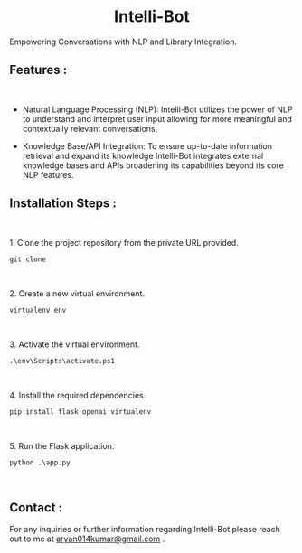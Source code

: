 <h1 id="title" align="center">Intelli-Bot</h1>

<p id="description">Empowering Conversations with NLP and Library Integration.</p>

  
  
<h2>Features :</h2><br>

*   Natural Language Processing (NLP): Intelli-Bot utilizes the power of NLP to understand and interpret user input allowing for more meaningful and contextually relevant conversations.

*   Knowledge Base/API Integration: To ensure up-to-date information retrieval and expand its knowledge Intelli-Bot integrates external knowledge bases and APIs broadening its capabilities beyond its core NLP features.

<h2>Installation Steps  :</h2><br>

<p>1. Clone the project repository from the private URL provided.</p>

```
git clone
```
<br>
<p>2. Create a new virtual environment.</p>

```
virtualenv env
``` 
<br>
<p>3. Activate the virtual environment.</p>

```
.\env\Scripts\activate.ps1
```
<br>
<p>4. Install the required dependencies.</p>

```
pip install flask openai virtualenv 
```
<br>
<p>5. Run the Flask application.</p>

```
python .\app.py
```
<br>
  

<h2>Contact :</h2>

For any inquiries or further information regarding Intelli-Bot please reach out to me at aryan014kumar@gmail.com .
